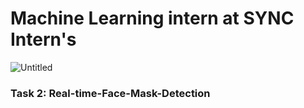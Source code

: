 # Machine Learning intern at SYNC Intern's

![Untitled](https://user-images.githubusercontent.com/90950477/217753709-e8d67710-fcba-46cc-97b9-90ec26139067.jpg)

### Task 2: Real-time-Face-Mask-Detection
